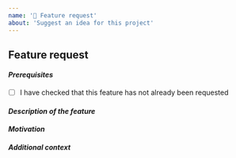 ```yaml
---
name: '🚀 Feature request'
about: 'Suggest an idea for this project'
---
```


## Feature request

#### _Prerequisites_

-   [ ] I have checked that this feature has not already been requested

#### _Description of the feature_

<!-- How would you briefly summarize the feature? -->

#### _Motivation_

<!-- Why does this feature should be implemented? -->

#### _Additional context_

<!-- Additional information about the feature -->
